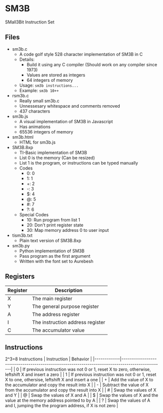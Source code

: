 # SM3B
SMall3Bit Instruction Set

## Files
- sm3b.c
  - A code golf style 528 character implementation of SM3B in C
  - Details:
    - Build it using any C compiler (Should work on any compiler since 1973)
    - Values are stored as integers
    - 64 integers of memory
  - Usage: `sm3b instructions...`
  - Example: `sm3b 10++`
- rsm3b.c
  - Really small sm3b.c
  - Unnessesary whitespace and comments removed
  - 437 characters
- sm3b.js
  - A visual implementation of SM3B in Javascript
  - Has animations
  - 65536 integers of memory
- sm3b.html
  - HTML for sm3b.js
- SM3B.8xp
  - TI-Basic implementation of SM3B
  - List 0 is the memory (Can be resized)
  - List 1 is the program, or instructions can be typed manually
  - Codes
    - 0: 0
    - 1: 1
    - +: 2
    - -: 3
    - $: 4
    - @: 5
    - #: 7
    - ?: 6
  - Special Codes
    - 10: Run program from list 1
    - 20: Don't print register state
    - 30: Map memory address 0 to user input
- tism3b.txt
  - Plain text version of SM3B.8xp
- sm3b.py
  - Python implementation of SM3B
  - Pass program as the first argument
  - Written with the font set to Aurebesh

## Registers
| Register | Description                                  |
|----------|----------------------------------------------|
| X        | The main register                            |
| Y        | The general purpose register                 |
| A        | The address register                         |
| I        | The instruction address register             |
| C        | The accumulator value                        |


## Instructions
2^3=8 Instructions
| Instruction | Behavior                                                                                          |
|-------------|---------------------------------------------------------------------------------------------------|
| 0           | If previous instruction was not 0 or 1, reset X to zero, otherwise, leftshift X and insert a zero |
| 1           | If previous instruction was not 0 or 1, reset X to one, othersise, leftshift X and insert a one   |
| +           | Add the value of X to the accumulator and copy the result into X                                  |
| -           | Subtract the value of X from the accumulator and copy the result into X                           |
| #           | Swap the values of X and Y                                                                        |
| @           | Swap the values of X and A                                                                        |
| $           | Swap the values of X and the value at the memory address pointed to by A                          |
| ?           | Swap the values of A and I, jumping the the program address, if X is not zero                     |

